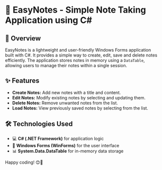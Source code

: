 # 📝 EasyNotes - Simple Note Taking Application using C#

## 🚀 Overview

EasyNotes is a lightweight and user-friendly Windows Forms application built with C#. It provides a simple way to create, edit, save and delete notes efficiently. The application stores notes in memory using a `DataTable`, allowing users to manage their notes within a single session.

## ✨ Features

- **Create Notes:** Add new notes with a title and content.
- **Edit Notes:** Modify existing notes by selecting and updating them.
- **Delete Notes:** Remove unwanted notes from the list.
- **Load Notes:** View previously saved notes by selecting from the list.

## 🛠️ Technologies Used

- 💻 **C# (.NET Framework)** for application logic
- 🎨 **Windows Forms (WinForms)** for the user interface
- 📊 **System.Data.DataTable** for in-memory data storage


Happy coding! 😊🚀
